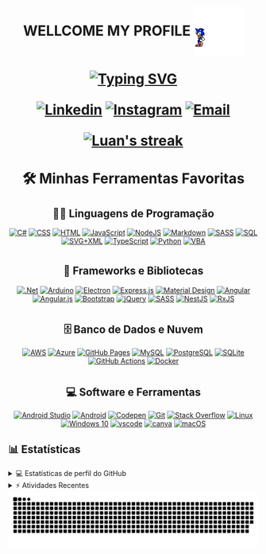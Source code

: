<h1 align="center">
 WELLCOME MY PROFILE
  <img align="center" src="./gif/giphy.gif" style="left: 0px; top:-20%; position: sticky " width="100">

<p align="center">
<a href="https://git.io/typing-svg"><img src="https://readme-typing-svg.demolab.com?font=Fira+Code&pause=1000&color=2581A9&center=true&vCenter=true&width=435&lines=Analise+de+dados%F0%9F%91%A8%F0%9F%8F%BD%E2%80%8D%F0%9F%92%BB;Estrutura+de+dados%F0%9F%A7%AC;Bibliotecas%F0%9F%93%9A;Estudo%F0%9F%93%98;Refatoramento%F0%9F%94%A7;Criatividade%F0%9F%92%A1;Todos+em+um+user%F0%9F%91%A8%F0%9F%8F%BD%E2%80%8D%F0%9F%9A%80" alt="Typing SVG" width="600" /></a>
</p>

<p align="center">
  <a href="https://www.linkedin.com/in/matheus-barros/"><img alt="Linkedin" title="Linkedin" src="https://img.shields.io/badge/linkedin-b18ae9.svg?style=for-the-badge&logo=linkedin&logoColor=white"/></a>
  <a href="https://www.instagram.com/matheus_barros.1/"><img alt="Instagram" title="Instagram" src="https://img.shields.io/badge/Instagram-ed72b6.svg?style=for-the-badge&logo=instagram&logoColor=white"/></a>
    <a href="mailto:matheus.yuri.melo@gmail.com"><img alt="Email" title="Email" src="https://img.shields.io/badge/Email-4de874?style=for-the-badge&logo=gmail&logoColor=white"/></a>
</p>

<p align="center">
  <a href="https://github.com/DenverCoder1/github-readme-streak-stats">
    <img title="🔥 Get streak stats for your profile at git.io/streak-stats" alt="Luan's streak" src="https://github-readme-streak-stats.herokuapp.com/?user=Mathsukamura&theme=prussian&hide_border=true"/>
  </a>
</p>

<h1 align="center"> 🛠️ Minhas Ferramentas Favoritas </h1>

<h2 align="center">👨‍💻 Linguagens de Programação </h2>

<p align="center">
    <a href="#"><img alt="C#" src="https://img.shields.io/badge/C%23%20-%23239120.svg?logo=c-sharp&logoColor=white"></a>
    <a href="#"><img alt="CSS" src="https://img.shields.io/badge/CSS%20-%231572B6.svg?logo=css3&logoColor=white"></a>
    <a href="#"><img alt="HTML" src="https://img.shields.io/badge/HTML%20-%23E34F26.svg?logo=html5&logoColor=white"></a>
    <a href="#"><img alt="JavaScript" src="https://img.shields.io/badge/JavaScript%20-%23F7DF1E.svg?logo=javascript&logoColor=black"></a>
    <a href="#"><img alt="NodeJS" src="https://img.shields.io/badge/Node.js%20-%2343853D.svg?logo=node.js&logoColor=white"></a>
    <a href="#"><img alt="Markdown" src="https://img.shields.io/badge/Markdown-%23000000.svg?logo=markdown&logoColor=white"></a>
    <a href="#"><img alt="SASS" src="https://img.shields.io/badge/Sass%20-hotpink.svg?logo=SASS&logoColor=white"></a>
    <a href="#"><img alt="SQL" src="https://img.shields.io/badge/SQL%20-%23025E8C.svg?logo=amazon-dynamodb&logoColor=white"></a>
    <a href="#"><img alt="SVG+XML" src="https://img.shields.io/badge/SVG%2BXML%20-%23e0982c.svg?logo=svg&logoColor=white"></a>
    <a href="#"><img alt="TypeScript" src="https://img.shields.io/badge/TypeScript%20-%23007ACC.svg?logo=typescript&logoColor=white"></a>
    <a href="#"><img alt="Python" src="https://img.shields.io/badge/Python-14354C?logo=python&logoColor=white"></a>
    <a href="#"><img alt="VBA" src="https://img.shields.io/badge/-%F0%9F%8E%B2VBA-brightgreen"></a>
  
</p>
<h1>
<h2 align="center">🧰 Frameworks e Bibliotecas</h2>

<p align="center">
    <a href="#"><img alt=".Net" src="https://img.shields.io/badge/.NET-5C2D91?logo=.net&logoColor=white"/></a>
    <a href="#"><img alt="Arduino" src="https://img.shields.io/badge/-Arduino-00979D?logo=Arduino&logoColor=white"></a>
    <a href="#"><img alt="Electron" src="https://img.shields.io/badge/Electron%20-%2320232e.svg?logo=electron&logoColor=white"></a>
    <a href="#"><img alt="Express.js" src="https://img.shields.io/badge/Express.js%20-%23404d59.svg?logo=express&logoColor=white"></a>
    <a href="#"><img alt="Material Design" src="https://img.shields.io/badge/Material%20Design%20-%230081CB.svg?logo=material-design&logoColor=white"></a>
    <a href="#"><img alt="Angular" src="https://img.shields.io/badge/angular-%23DD0031.svg?logo=angular&logoColor=white"></a>
    <a href="#"><img alt="Angular.js" src="https://img.shields.io/badge/angular.js-%23E23237.svg?logo=angularjs&logoColor=white"></a>
    <a href="#"><img alt="Bootstrap" src="https://img.shields.io/badge/bootstrap-%23563D7C.svg?logo=bootstrap&logoColor=white"/></a>
    <a href="#"><img alt="jQuery" src="https://img.shields.io/badge/jquery-%230769AD.svg?logo=jquery&logoColor=white"/></a>
    <a href="#"><img alt="SASS" src="https://img.shields.io/badge/SASS-hotpink.svg?logo=SASS&logoColor=white"/></a>
    <a href="#"><img alt="NestJS" src="https://img.shields.io/badge/nestjs-%23E0234E.svg?logo=nestjs&logoColor=white" /></a>
    <a href="#"><img alt="RxJS" src="https://img.shields.io/badge/rxjs-%23B7178C.svg?logo=reactivex&logoColor=white" /></a>
<h1>
<h2 align="center">🗄️ Banco de Dados e Nuvem</h2>

<p align="center">
    <a href="#"><img alt="AWS" src="https://img.shields.io/badge/AWS-%23FF9900.svg?logo=amazon-aws&logoColor=white"/></a>
    <a href="#"><img alt="Azure" src="https://img.shields.io/badge/azure-%230072C6.svg?logo=microsoftazure&logoColor=white"/></a>  
    <a href="#"><img alt="GitHub Pages" src="https://img.shields.io/badge/GitHub%20Pages-%23327FC7.svg?logo=github&logoColor=white"></a>
    <a href="#"><img alt="MySQL" src="https://img.shields.io/badge/MySQL-%2300f.svg?logo=mysql&logoColor=white"></a>
    <a href="#"><img alt="PostgreSQL" src ="https://img.shields.io/badge/PostgreSQL-%23316192.svg?logo=postgresql&logoColor=white"></a>
    <a href="#"><img alt="SQLite" src ="https://img.shields.io/badge/SQLite-%2307405e.svg?logo=sqlite&logoColor=white"></a>
    <a href="#"><img alt="GitHub Actions" src="https://img.shields.io/badge/GitHub%20Actions%20-%232671E5.svg?logo=github%20actions&logoColor=white"></a>
    <a href="#"><img alt="Docker" src="https://img.shields.io/badge/docker-%230db7ed.svg?logo=docker&logoColor=white"/></a>
</p>
<h1>
<h2 align="center">💻 Software e Ferramentas</h2>

<p align="center">
    <a href="#"><img alt="Android Studio" src="https://img.shields.io/badge/Android%20Studio-008678.svg?logo=android-studio&logoColor=white"></a>
    <a href="#"><img alt="Android" src="https://img.shields.io/badge/Android-3DDC84?logo=android&logoColor=white"></a>
    <a href="#"><img alt="Codepen" src="https://img.shields.io/badge/Codepen-000000.svg?logo=codepen&logoColor=white"></a>
    <a href="#"><img alt="Git" src="https://img.shields.io/badge/Git%20-%23F05033.svg?logo=git&logoColor=white"></a>
    <a href="#"><img alt="Stack Overflow" src="https://img.shields.io/badge/-Stack%20Overflow-FE7A16?logo=stack-overflow&logoColor=white"></a>    
    <a href="#"><img alt="Linux" src="https://img.shields.io/badge/Linux-FCC624?logo=linux&logoColor=black"></a>
    <a href="#"><img alt="Windows 10" src="https://img.shields.io/badge/Windows-0078D6?logo=windows&logoColor=white" /></a>
    <a href="#"><img alt="vscode" src="https://img.shields.io/badge/Visual%20Studio%20Code-0078d7.svg?logo=visual-studio-code&logoColor=white"></a>
    <a href="#"><img alt="canva" src="https://img.shields.io/badge/-canva-white"></a>
    <a href="#"><img alt="macOS" src="https://img.shields.io/badge/-%F0%9F%8D%8FmacOS-blue"></a>
</p>

## 📊 Estatísticas

<!-- https://github.com/anuraghazra/github-readme-stats -->
<details> 
  <summary>💻 Estatísticas de perfil do GitHub</summary>

</details>
<details> 
  <summary>⚡ Atividades Recentes</summary>
  <br/>

</details>
<div align="center">
<a href="#">
<img alt="snake" src="https://github.com/mathsukamura/Profile/blob/main/snake.svg"></a>
</div>
